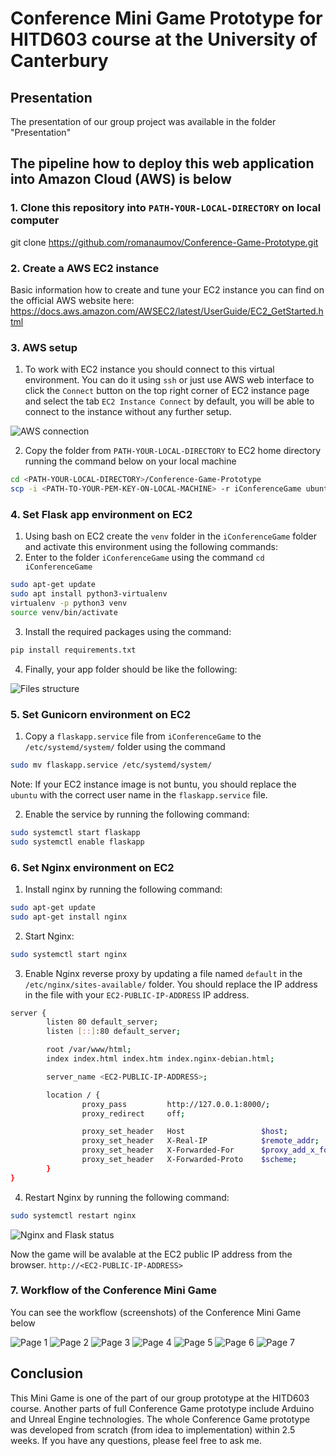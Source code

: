 # Conference Mini Game Prototype for HITD603 course at the University of Canterbury

## Presentation

The presentation of our group project was available in the folder "Presentation"


## The pipeline how to deploy this web application into Amazon Cloud (AWS) is below


### 1. Clone this repository into `PATH-YOUR-LOCAL-DIRECTORY` on local computer

git clone https://github.com/romanaumov/Conference-Game-Prototype.git


### 2. Create a AWS EC2 instance

Basic information how to create and tune your EC2 instance you can find on the official AWS website here: https://docs.aws.amazon.com/AWSEC2/latest/UserGuide/EC2_GetStarted.html


### 3. AWS setup

1. To work with EC2 instance you should connect to this virtual environment. You can do it using `ssh` or just use AWS web interface to click the `Connect` button on the top right corner of EC2 instance page and select the tab `EC2 Instance Connect` by default, you will be able to connect to the instance without any further setup.

![AWS connection](./images_for_readme/aws-conn.png)

2. Copy the folder from `PATH-YOUR-LOCAL-DIRECTORY` to EC2 home directory running the command below on your local machine

```bash
cd <PATH-YOUR-LOCAL-DIRECTORY>/Conference-Game-Prototype
scp -i <PATH-TO-YOUR-PEM-KEY-ON-LOCAL-MACHINE> -r iConferenceGame ubuntu@<EC2-PUBLIC-IP-ADDRESS>:/home/ubuntu/
```


### 4. Set Flask app environment on EC2

1. Using bash on EC2 create the `venv` folder in the `iConferenceGame` folder and activate this environment using the following commands:
2. Enter to the folder `iConferenceGame` using the command `cd iConferenceGame`

```bash
sudo apt-get update
sudo apt install python3-virtualenv
virtualenv -p python3 venv
source venv/bin/activate
```

3. Install the required packages using the command: 

```bash
pip install requirements.txt
```

4. Finally, your app folder should be like the following:

![Files structure](./images_for_readme/aws-files.jpg)


### 5. Set Gunicorn environment on EC2

1. Copy a `flaskapp.service` file from `iConferenceGame` to the `/etc/systemd/system/` folder using the command 

```bash
sudo mv flaskapp.service /etc/systemd/system/
```

Note: If your EC2 instance image is not buntu, you should replace the `ubuntu` with the correct user name in the `flaskapp.service` file.

2. Enable the service by running the following command:

```bash
sudo systemctl start flaskapp
sudo systemctl enable flaskapp
```

### 6. Set Nginx environment on EC2 

1. Install nginx by running the following command:

```bash
sudo apt-get update
sudo apt-get install nginx
```

2. Start Nginx:

```bash
sudo systemctl start nginx
```

3. Enable Nginx reverse proxy by updating a file named `default` in the `/etc/nginx/sites-available/` folder. You should replace the IP address in the file with your `EC2-PUBLIC-IP-ADDRESS` IP address.

```bash
server {
        listen 80 default_server;
        listen [::]:80 default_server;

        root /var/www/html;
        index index.html index.htm index.nginx-debian.html;

        server_name <EC2-PUBLIC-IP-ADDRESS>;

        location / {
                proxy_pass         http://127.0.0.1:8000/;
                proxy_redirect     off;

                proxy_set_header   Host                 $host;
                proxy_set_header   X-Real-IP            $remote_addr;
                proxy_set_header   X-Forwarded-For      $proxy_add_x_forwarded_for;
                proxy_set_header   X-Forwarded-Proto    $scheme;
        }
}
```

4. Restart Nginx by running the following command:

```bash
sudo systemctl restart nginx
```

![Nginx and Flask status](./images_for_readme/nginx_flask_status.png)

Now the game will be avalable at the EC2 public IP address from the browser. `http://<EC2-PUBLIC-IP-ADDRESS>`


### 7. Workflow of the Conference Mini Game

You can see the workflow (screenshots) of the Conference Mini Game below

![Page 1](./images_for_readme/page1.jpg)
![Page 2](./images_for_readme/page2.jpg)
![Page 3](./images_for_readme/page3.jpg)
![Page 4](./images_for_readme/page4.jpg)
![Page 5](./images_for_readme/page5.jpg)
![Page 6](./images_for_readme/page6.jpg)
![Page 7](./images_for_readme/page7.jpg)


## Conclusion

This Mini Game is one of the part of our group prototype at the HITD603 course. Another parts of full Conference Game prototype include Arduino and Unreal Engine technologies. The whole Conference Game prototype was developed from scratch (from idea to implementation) within 2.5 weeks. If you have any questions, please feel free to ask me.